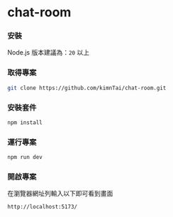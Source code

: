 # chat-room

### 安裝

Node.js 版本建議為：`20` 以上

### 取得專案

```bash
git clone https://github.com/kimnTai/chat-room.git
```

### 安裝套件

```bash
npm install
```

### 運行專案

```bash
npm run dev
```

### 開啟專案

在瀏覽器網址列輸入以下即可看到畫面

```bash
http://localhost:5173/
```
